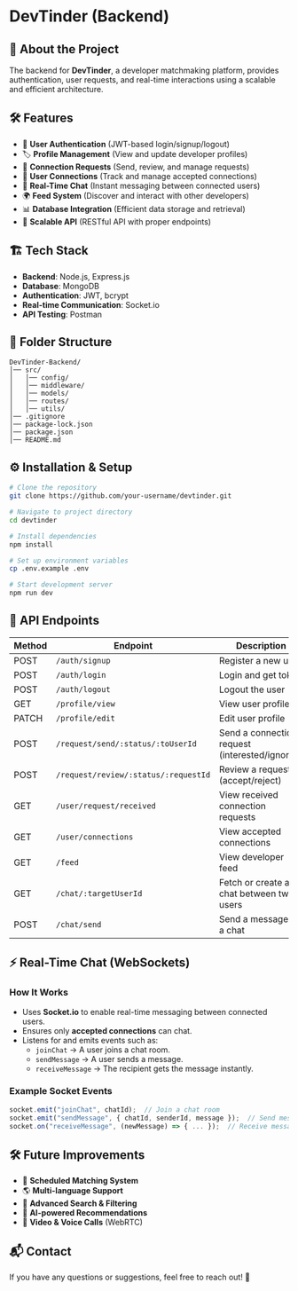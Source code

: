 # DevTinder (Backend)

## 🚀 About the Project

The backend for **DevTinder**, a developer matchmaking platform, provides authentication, user requests, and real-time interactions using a scalable and efficient architecture.

## 🛠️ Features

- 🔑 **User Authentication** (JWT-based login/signup/logout)
- 🏷 **Profile Management** (View and update developer profiles)
- 🔗 **Connection Requests** (Send, review, and manage requests)
- 🤝 **User Connections** (Track and manage accepted connections)
- 💬 **Real-Time Chat** (Instant messaging between connected users)
- 🌍 **Feed System** (Discover and interact with other developers)
- 📊 **Database Integration** (Efficient data storage and retrieval)
- 🚀 **Scalable API** (RESTful API with proper endpoints)

## 🏗️ Tech Stack

- **Backend**: Node.js, Express.js
- **Database**: MongoDB
- **Authentication**: JWT, bcrypt
- **Real-time Communication**: Socket.io
- **API Testing**: Postman

## 📂 Folder Structure

```
DevTinder-Backend/
│── src/
│   │── config/
│   │── middleware/
│   │── models/
│   │── routes/
│   │── utils/
│── .gitignore
│── package-lock.json
│── package.json
│── README.md
```

## ⚙️ Installation & Setup

```bash
# Clone the repository
git clone https://github.com/your-username/devtinder.git

# Navigate to project directory
cd devtinder

# Install dependencies
npm install

# Set up environment variables
cp .env.example .env

# Start development server
npm run dev
```

## 📡 API Endpoints

| Method | Endpoint                             | Description                                    |
| ------ | ------------------------------------ | ---------------------------------------------- |
| POST   | `/auth/signup`                       | Register a new user                            |
| POST   | `/auth/login`                        | Login and get token                            |
| POST   | `/auth/logout`                       | Logout the user                                |
| GET    | `/profile/view`                      | View user profile                              |
| PATCH  | `/profile/edit`                      | Edit user profile                              |
| POST   | `/request/send/:status/:toUserId`    | Send a connection request (interested/ignored) |
| POST   | `/request/review/:status/:requestId` | Review a request (accept/reject)               |
| GET    | `/user/request/received`             | View received connection requests              |
| GET    | `/user/connections`                  | View accepted connections                      |
| GET    | `/feed`                              | View developer feed                            |
| GET    | `/chat/:targetUserId`                | Fetch or create a chat between two users       |
| POST   | `/chat/send`                         | Send a message in a chat                       |

## ⚡ Real-Time Chat (WebSockets)

### **How It Works**

- Uses **Socket.io** to enable real-time messaging between connected users.
- Ensures only **accepted connections** can chat.
- Listens for and emits events such as:
  - `joinChat` → A user joins a chat room.
  - `sendMessage` → A user sends a message.
  - `receiveMessage` → The recipient gets the message instantly.

### **Example Socket Events**

```javascript
socket.emit("joinChat", chatId);  // Join a chat room
socket.emit("sendMessage", { chatId, senderId, message });  // Send message
socket.on("receiveMessage", (newMessage) => { ... });  // Receive messages
```

## 🛠️ Future Improvements

- 📅 **Scheduled Matching System**
- 🌎 **Multi-language Support**
- 🎯 **Advanced Search & Filtering**
- 🤖 **AI-powered Recommendations**
- 📡 **Video & Voice Calls** (WebRTC)

## 📬 Contact

If you have any questions or suggestions, feel free to reach out! 🚀
